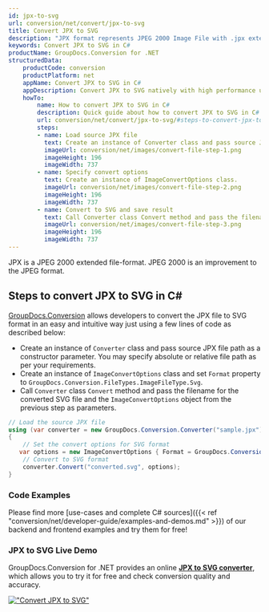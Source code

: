 ```yaml
---
id: jpx-to-svg
url: conversion/net/convert/jpx-to-svg
title: Convert JPX to SVG
description: "JPX format represents JPEG 2000 Image File with .jpx extension. Learn how to convert JPX to SVG file programmatically in C# language using GroupDocs.Conversion for .NET library."
keywords: Convert JPX to SVG in C#
productName: GroupDocs.Conversion for .NET
structuredData:
    productCode: conversion
    productPlatform: net
    appName: Convert JPX to SVG in C#
    appDescription: Convert JPX to SVG natively with high performance using C# language and server side GroupDocs.Conversion for .NET APIs, without the use of any software like Microsoft or Open Office.
    howTo:
        name: How to convert JPX to SVG in C# 
        description: Quick guide about how to convert JPX to SVG in C# with high performance and accuracy.
        url: conversion/net/convert/jpx-to-svg/#steps-to-convert-jpx-to-svg-in-c
        steps:
        - name: Load source JPX file 
          text: Create an instance of Converter class and pass source JPX file path as a constructor parameter. You may specify absolute or relative file path as per your requirements. 
          imageUrl: conversion/net/images/convert-file-step-1.png
          imageHeight: 196
          imageWidth: 737
        - name: Specify convert options 
          text: Create an instance of ImageConvertOptions class.
          imageUrl: conversion/net/images/convert-file-step-2.png
          imageHeight: 196
          imageWidth: 737
        - name: Convert to SVG and save result 
          text: Call Converter class Convert method and pass the filename for the converted HTML file and the ImageConvertOptions object from the previous step as parameters.
          imageUrl: conversion/net/images/convert-file-step-3.png
          imageHeight: 196
          imageWidth: 737
---
```


JPX is a JPEG 2000 extended file-format. JPEG 2000 is an improvement to the JPEG format.

## Steps to convert JPX to SVG in C#

[GroupDocs.Conversion](https://products.groupdocs.com/conversion/net) allows developers to convert the JPX file to SVG format in an easy and intuitive way just using a few lines of code as described below:

* Create an instance of `Converter` class and pass source JPX file path as a constructor parameter. You may specify absolute or relative file path as per your requirements. 
* Create an instance of `ImageConvertOptions` class and set `Format` property to `GroupDocs.Conversion.FileTypes.ImageFileType.Svg`.
* Call `Converter` class `Convert` method and pass the filename for the converted SVG file and the `ImageConvertOptions` object from the previous step as parameters.

```csharp
// Load the source JPX file
using (var converter = new GroupDocs.Conversion.Converter("sample.jpx"))
{
    // Set the convert options for SVG format
   var options = new ImageConvertOptions { Format = GroupDocs.Conversion.FileTypes.ImageFileType.Svg };
    // Convert to SVG format
    converter.Convert("converted.svg", options);
}
```

### Code Examples

Please find more [use-cases and complete C# sources]({{< ref "conversion/net/developer-guide/examples-and-demos.md" >}}) of our backend and frontend examples and try them for free!

### JPX to SVG Live Demo

GroupDocs.Conversion for .NET provides an online [**JPX to SVG converter**](https://products.groupdocs.app/conversion/jpx-to-svg), which allows you to try it for free and check conversion quality and accuracy.

[!["Convert JPX to SVG"](conversion/net/images/convert-to-svg/convert-jpx-to-svg.png)](https://products.groupdocs.app/conversion/jpx-to-svg)